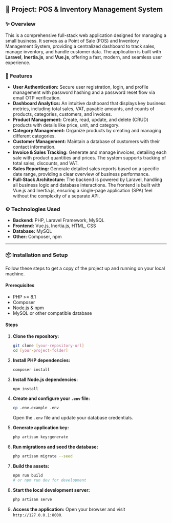## 📝 Project: POS & Inventory Management System

### ✨ Overview

This is a comprehensive full-stack web application designed for managing a small business. It serves as a Point of Sale (POS) and Inventory Management System, providing a centralized dashboard to track sales, manage inventory, and handle customer data. The application is built with **Laravel**, **Inertia.js**, and **Vue.js**, offering a fast, modern, and seamless user experience.

### 🚀 Features

  * **User Authentication:** Secure user registration, login, and profile management with password hashing and a password reset flow via email OTP verification.
  * **Dashboard Analytics:** An intuitive dashboard that displays key business metrics, including total sales, VAT, payable amounts, and counts of products, categories, customers, and invoices.
  * **Product Management:** Create, read, update, and delete (CRUD) products with details like price, unit, and category.
  * **Category Management:** Organize products by creating and managing different categories.
  * **Customer Management:** Maintain a database of customers with their contact information.
  * **Invoice & Sales Tracking:** Generate and manage invoices, detailing each sale with product quantities and prices. The system supports tracking of total sales, discounts, and VAT.
  * **Sales Reporting:** Generate detailed sales reports based on a specific date range, providing a clear overview of business performance.
  * **Full-Stack Architecture:** The backend is powered by Laravel, handling all business logic and database interactions. The frontend is built with Vue.js and Inertia.js, ensuring a single-page application (SPA) feel without the complexity of a separate API.

### ⚙️ Technologies Used

  * **Backend:** PHP, Laravel Framework, MySQL
  * **Frontend:** Vue.js, Inertia.js, HTML, CSS
  * **Database:** MySQL
  * **Other:** Composer, npm

-----

### 📦 Installation and Setup

Follow these steps to get a copy of the project up and running on your local machine.

#### Prerequisites

  * PHP \>= 8.1
  * Composer
  * Node.js & npm
  * MySQL or other compatible database

#### Steps

1.  **Clone the repository:**

    ```bash
    git clone [your-repository-url]
    cd [your-project-folder]
    ```

2.  **Install PHP dependencies:**

    ```bash
    composer install
    ```

3.  **Install Node.js dependencies:**

    ```bash
    npm install
    ```

4.  **Create and configure your `.env` file:**

    ```bash
    cp .env.example .env
    ```

    Open the `.env` file and update your database credentials.

5.  **Generate application key:**

    ```bash
    php artisan key:generate
    ```

6.  **Run migrations and seed the database:**

    ```bash
    php artisan migrate --seed
    ```

7.  **Build the assets:**

    ```bash
    npm run build
    # or npm run dev for development
    ```

8.  **Start the local development server:**

    ```bash
    php artisan serve
    ```

9.  **Access the application:**
    Open your browser and visit `http://127.0.0.1:8000`.

